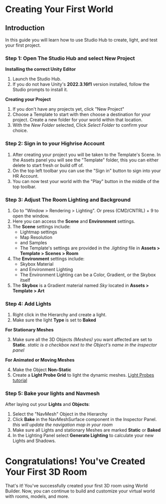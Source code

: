 # **Creating Your First World**

## **Introduction**
In this guide you will learn how to use Studio Hub to create, light, and test your first project.

### **Step 1: Open The Studio Hub and select New Project**
**Installing the correct Unity Editor**
1. Launch the Studio Hub.
2. If you do not have Unity's **2022.3.16f1** version installed, follow the Studio prompts to install it.

**Creating your Project**
1. If you don't have any projects yet, click "New Project"
2. Choose a Template to start with then choose a destination for your project. Create a new folder for your world within that location.
3. With the _New Folder_ selected, Click _Select Folder_ to confirm your choice.


### **Step 2: Sign in to your Highrise Account**

1. After creating your project you will be taken to the Template's Scene. In the Assets panel you will see the "Template" folder, this you can either delete to start fresh or build off of.
2. On the top left toolbar you can use the "Sign in" button to sign into your HR Account.
3. You can now test your world with the "Play" button in the middle of the top toolbar.


### **Step 3: Adjust The Room Lighting and Background**

1. Go to "Window > Rendering > Lighting". Or press (CMD/CNTRL) + 9 to open the window.
2. Here you can access the **Scene** and **Environment** settings.
3. The **Scene** settings include:
    - Lightmap settings
    - Map Resolution
    - and Samples
    - The Template's settings are provided in the *.lighting* file in **Assets > Template > Scenes > Room**
4. The **Environment** settings include:
    - Skybox Material
    - and Environment Lighting
    - The Environment Lighting can be a Color, Gradient, or the Skybox itself
5. The **Skybox** is a Gradient material named *Sky* located in **Assets > Template > Art**


### **Step 4: Add Lights**
1. Right click in the Hierarchy and create a light.
2. Make sure the light **Type** is set to **Baked**

**For Stationary Meshes**

3. Make sure all the 3D Objects *(Meshes)* you want affected are set to **Static**. *static is a checkbox next to the Object's name in the inspector panel*
   
**For Animated or Moving Meshes**

4. Make the Object **Non-Static**
5. Create a **Light Probe Grid** to light the dynamic meshes.
[Light Probes tutorial](https://www.youtube.com/watch?v=_E0JXOZDTKA)


### **Step 5: Bake your lights and Navmesh**
After laying out your **Lights** and **Objects**:
1. Select the "NavMesh" Object in the Hierarchy
2. Click **Bake** in the NavMeshSurface component in the Inspector Panel. *this will update the navigation map in your room*
3. Make sure all Lights and stationary Meshes are marked **Static** or **Baked**
4. In the Lighting Panel select **Generate Lighting** to calculate your new Lights and Shadows.


# **Congratulations! You've Created Your First 3D Room**

That's it! You've successfully created your first 3D room using World Builder. Now, you can continue to build and customize your virtual world with rooms, models, and more.
